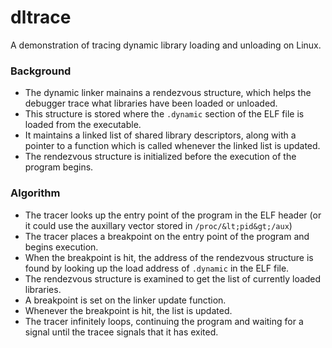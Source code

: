 # dltrace
A demonstration of tracing dynamic library loading and unloading on Linux.

### Background

- The dynamic linker mainains a rendezvous structure, which helps the debugger trace what libraries have been loaded or unloaded.
- This structure is stored where the  `.dynamic` section of the ELF file is loaded from the executable.
- It maintains a linked list of shared library descriptors, along with a pointer to a function which is called whenever the linked list is updated.
- The rendezvous structure is initialized before the execution of the program begins.

### Algorithm
- The tracer looks up the entry point of the program in the ELF header (or it could use the auxillary vector stored in `/proc/&lt;pid&gt;/aux`)
- The tracer places a breakpoint on the entry point of the program and begins execution.
- When the breakpoint is hit, the address of the rendezvous structure is found by looking up the load address of `.dynamic` in the ELF file.
- The rendezvous structure is examined to get the list of currently loaded libraries.
- A breakpoint is set on the linker update function.
- Whenever the breakpoint is hit, the list is updated.
- The tracer infinitely loops, continuing the program and waiting for a signal until the tracee signals that it has exited.

